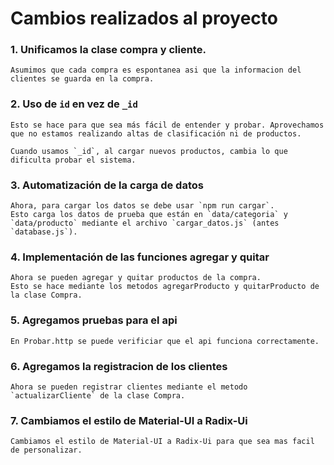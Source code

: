 # Cambios realizados al proyecto


### 1. Unificamos la clase compra y cliente.

    Asumimos que cada compra es espontanea asi que la informacion del clientes se guarda en la compra.

### 2. Uso de `id` en vez de `_id`

    Esto se hace para que sea más fácil de entender y probar. Aprovechamos que no estamos realizando altas de clasificación ni de productos.

    Cuando usamos `_id`, al cargar nuevos productos, cambia lo que dificulta probar el sistema.

### 3. Automatización de la carga de datos

    Ahora, para cargar los datos se debe usar `npm run cargar`.  
    Esto carga los datos de prueba que están en `data/categoria` y `data/producto` mediante el archivo `cargar_datos.js` (antes `database.js`).

### 4. Implementación de las funciones agregar y quitar

    Ahora se pueden agregar y quitar productos de la compra. 
    Esto se hace mediante los metodos agregarProducto y quitarProducto de la clase Compra.

### 5. Agregamos pruebas para el api 

    En Probar.http se puede verificiar que el api funciona correctamente.

### 6. Agregamos la registracion de los clientes

    Ahora se pueden registrar clientes mediante el metodo `actualizarCliente` de la clase Compra.

### 7. Cambiamos el estilo de Material-UI a Radix-Ui

    Cambiamos el estilo de Material-UI a Radix-Ui para que sea mas facil de personalizar.
    